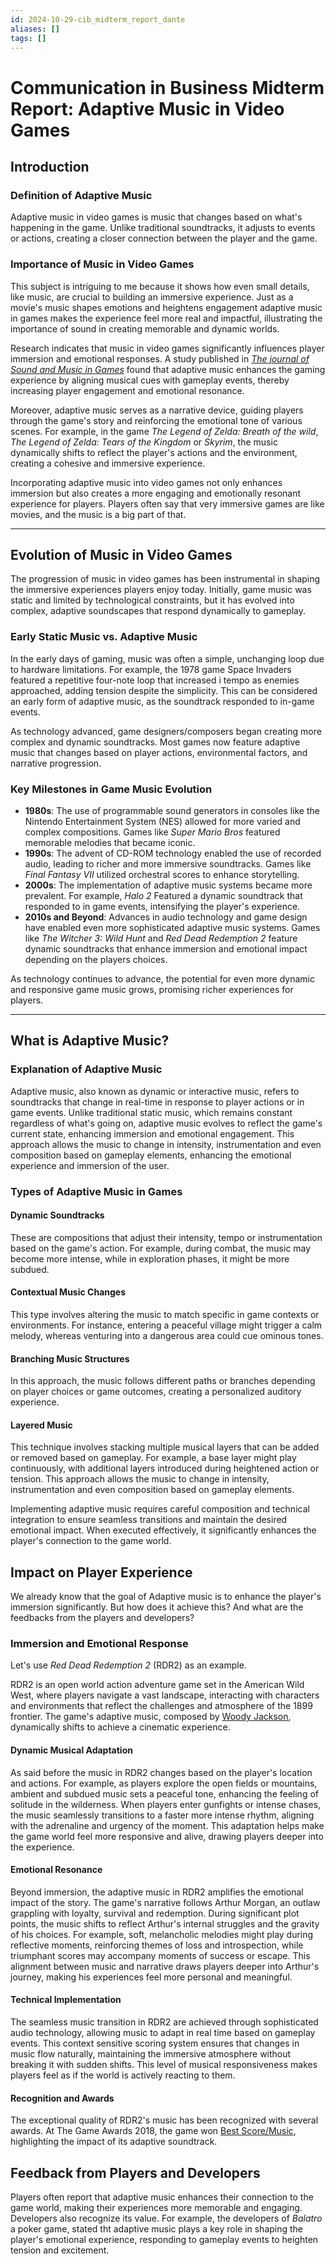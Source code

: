 ```yaml
---
id: 2024-10-29-cib_midterm_report_dante
aliases: []
tags: []
---
```


# Communication in Business Midterm Report: Adaptive Music in Video Games

## Introduction

### Definition of Adaptive Music

Adaptive music in video games is music that changes based on what's happening in the game.
Unlike traditional soundtracks, it adjusts to events or actions, creating a closer connection between the player and the game.

### Importance of Music in Video Games

This subject is intriguing to me because it shows how even small details, like music, are crucial to building an immersive experience. Just as a movie's music shapes emotions and heightens engagement adaptive music in games makes the experience feel more real and impactful, illustrating the importance of sound in creating memorable and dynamic worlds.

Research indicates that music in video games significantly influences player immersion and emotional responses.
A study published in [_The journal of Sound and Music in Games_](https://online.ucpress.edu/jsmg/article/2/4/13/118800/LudomusicologyNormalizing-the-Study-of-Video-Game) found that adaptive music enhances the gaming experience by aligning musical cues with gameplay events, thereby increasing player engagement and emotional resonance.

Moreover, adaptive music serves as a narrative device, guiding players through the game's story and reinforcing the emotional tone of various scenes. For example, in the game _The Legend of Zelda: Breath of the wild_, _The Legend of Zelda: Tears of the Kingdom_ or _Skyrim_, the music dynamically shifts to reflect the player's actions and the environment, creating a cohesive and immersive experience.

Incorporating adaptive music into video games not only enhances immersion but also creates a more engaging and emotionally resonant experience for players. Players often say that very immersive games are like movies, and the music is a big part of that.

---

## Evolution of Music in Video Games

The progression of music in video games has been instrumental in shaping the immersive experiences players enjoy today. Initially, game music was static and limited by technological constraints, but it has evolved into complex, adaptive soundscapes that respond dynamically to gameplay.

### Early Static Music vs. Adaptive Music

In the early days of gaming, music was often a simple, unchanging loop due to hardware limitations.
For example, the 1978 game Space Invaders featured a repetitive four-note loop that increased i tempo as enemies approached, adding tension despite the simplicity. This can be considered an early form of adaptive music, as the soundtrack responded to in-game events.

As technology advanced, game designers/composers began creating more complex and dynamic soundtracks. Most games now feature adaptive music that changes based on player actions, environmental factors, and narrative progression.

### Key Milestones in Game Music Evolution

- **1980s**: The use of programmable sound generators in consoles like the Nintendo Entertainment System (NES) allowed for more varied and complex compositions. Games like _Super Mario Bros_ featured memorable melodies that became iconic.
- **1990s**: The advent of CD-ROM technology enabled the use of recorded audio, leading to richer and more immersive soundtracks. Games like _Final Fantasy VII_ utilized orchestral scores to enhance storytelling.
- **2000s**: The implementation of adaptive music systems became more prevalent. For example, _Halo 2_ Featured a dynamic soundtrack that responded to in game events, intensifying the player's experience.
- **2010s and Beyond**: Advances in audio technology and game design have enabled even more sophisticated adaptive music systems. Games like _The Witcher 3: Wild Hunt_ and _Red Dead Redemption 2_ feature dynamic soundtracks that enhance immersion and emotional impact depending on the players choices.

As technology continues to advance, the potential for even more dynamic and responsive game music grows, promising richer experiences for players.

---

## What is Adaptive Music?

### Explanation of Adaptive Music

Adaptive music, also known as dynamic or interactive music, refers to soundtracks that change in real-time in response to player actions or in game events. Unlike traditional static music, which remains constant regardless of what's going on, adaptive music evolves to reflect the game's current state, enhancing immersion and emotional engagement. This approach allows the music to change in intensity, instrumentation and even composition based on gameplay elements, enhancing the emotional experience and immersion of the user.

### Types of Adaptive Music in Games

#### Dynamic Soundtracks

These are compositions that adjust their intensity, tempo or instrumentation based on the game's action.
For example, during combat, the music may become more intense, while in exploration phases, it might be more subdued.

#### Contextual Music Changes

This type involves altering the music to match specific in game contexts or environments.
For instance, entering a peaceful village might trigger a calm melody, whereas venturing into a dangerous area could cue ominous tones.

#### Branching Music Structures

In this approach, the music follows different paths or branches depending on player choices or game outcomes, creating a personalized auditory experience.

#### Layered Music

This technique involves stacking multiple musical layers that can be added or removed based on gameplay. For example, a base layer might play continuously, with additional layers introduced during heightened action or tension. This approach allows the music to change in intensity, instrumentation and even composition based on gameplay elements.

Implementing adaptive music requires careful composition and technical integration to ensure seamless transitions and maintain the desired emotional impact. When executed effectively, it significantly enhances the player's connection to the game world.

## Impact on Player Experience

We already know that the goal of Adaptive music is to enhance the player's immersion significantly. But how does it achieve this? And what are the feedbacks from the players and developers?

### Immersion and Emotional Response

Let's use _Red Dead Redemption 2_ (RDR2) as an example.

RDR2 is an open world action adventure game set in the American Wild West, where players navigate a vast landscape, interacting with characters and environments that reflect the challenges and atmosphere of the 1899 frontier.
The game's adaptive music, composed by [Woody Jackson](https://en.wikipedia.org/wiki/Woody_Jackson), dynamically shifts to achieve a cinematic experience.

#### Dynamic Musical Adaptation

As said before the music in RDR2 changes based on the player's location and actions.
For example, as players explore the open fields or mountains, ambient and subdued music sets a peaceful tone, enhancing the feeling of solitude in the wilderness. When players enter gunfights or intense chases, the music seamlessly transitions to a faster more intense rhythm, aligning with the adrenaline and urgency of the moment. This adaptation helps make the game world feel more responsive and alive, drawing players deeper into the experience.

#### Emotional Resonance

Beyond immersion, the adaptive music in RDR2 amplifies the emotional impact of the story. The game's narrative follows Arthur Morgan, an outlaw grappling with loyalty, survival and redemption. During significant plot points, the music shifts to reflect Arthur's internal struggles and the gravity of his choices. For example, soft, melancholic melodies might play during reflective moments, reinforcing themes of loss and introspection, while triumphant scores may accompany moments of success or escape. This alignment between music and narrative draws players deeper into Arthur's journey, making his experiences feel more personal and meaningful.

#### Technical Implementation

The seamless music transition in RDR2 are achieved through sophisticated audio technology, allowing music to adapt in real time based on gameplay events. This context sensitive scoring system ensures that changes in music flow naturally, maintaining the immersive atmosphere without breaking it with sudden shifts. This level of musical responsiveness makes players feel as if the world is actively reacting to them.

#### Recognition and Awards

The exceptional quality of RDR2's music has been recognized with several awards. At The Game Awards 2018, the game won [Best Score/Music](https://www.youtube.com/watch?v=BWEIklwCX_Q), highlighting the impact of its adaptive soundtrack.

## Feedback from Players and Developers

Players often report that adaptive music enhances their connection to the game world, making their experiences more memorable and engaging. Developers also recognize its value. For example, the developers of _Balatro_ a poker game, stated tht adaptive music plays a key role in shaping the player's emotional experience, responding to gameplay events to heighten tension and excitement.
